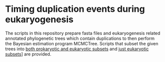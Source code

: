 # Timing duplication events during eukaryogenesis

The scripts in this repository prepare fasta files and eukaryogenesis related annotated phylogenetic trees which contain duplications to then perform the Bayesian estimation program MCMCTree.
Scripts that subset the given trees into [both prokaryotic and eukaryotic subsets](scripts/create_subtrees_prok_euk.ipynb) and [just eukaryotic subsets](scripts/create_subtrees_euk_only.ipynb)] are provided.
